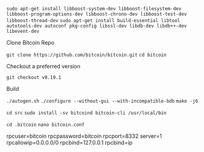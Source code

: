 
```sudo apt-get install libboost-system-dev libboost-filesystem-dev libboost-program-options-dev libboost-chrono-dev libboost-test-dev libboost-thread-dev```
```sudo apt-get install build-essential libtool autotools-dev autoconf pkg-config libssl-dev libdb-dev libdb++-dev libevent-dev```


Clone Bitcoin Repo

```git clone https://github.com/bitcoin/bitcoin.git```
```cd bitcoin```

Checkout a preferred version

```git checkout v0.19.1```

Build 

```./autogen.sh```
```./configure --without-gui --with-incompatible-bdb```
```make -j6```


```cd src```
```sudo install -sv bitcoind bitcoin-cli /usr/local/bin```



```cd .bitcoin```
```nano bitcoin.conf```

rpcuser=bitcoin
rpcpassword=bitcoin
rpcport=8332
server=1
rpcallowip=0.0.0.0/0
rpcbind=127.0.0.1
rpcbind=ip

